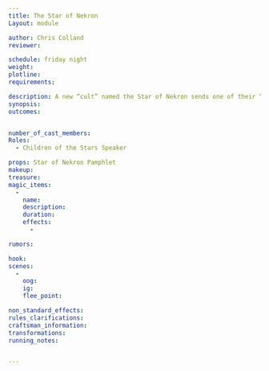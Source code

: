 ```yaml
---
title: The Star of Nekron
Layout: module

author: Chris Colland
reviewer: 

schedule: friday night
weight: 
plotline: 
requirements: 

description: A new “cult” named the Star of Nekron sends one of their “Speakers” into town to distribute some pamphlets for their Midnight Meeting. The Children of the Stars are seeking new members to grow their ranks with “disillusioned” citizens on the Elysian Nobility over the last 3 years
synopsis:   
outcomes: 


number_of_cast_members: 
Roles: 
  - Children of the Stars Speaker

props: Star of Nekron Pamphlet
makeup: 
treasure: 
magic_items:
  - 
    name: 
    description:  
    duration: 
    effects: 
      - 

rumors: 

hook: 
scenes: 
  - 
    oog: 
    ig: 
    flee_point: 

non_standard_effects: 
rules_clarifications: 
craftsman_information: 
transformations: 
running_notes: 


---
```

